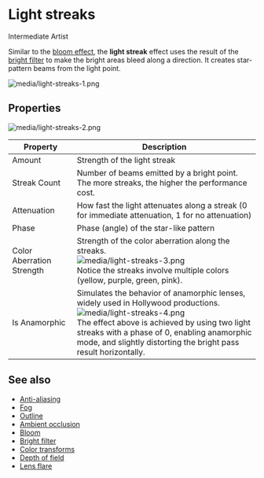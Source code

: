 # Light streaks

<span class="badge text-bg-primary">Intermediate</span>
<span class="badge text-bg-success">Artist</span>

Similar to the [bloom effect](bloom.md), the **light streak** effect uses the result of the [bright filter](bright-filter.md) to make the bright areas bleed along a direction. It creates star-pattern beams from the light point.

![media/light-streaks-1.png](media/light-streaks-1.png)

## Properties

![media/light-streaks-2.png](media/light-streaks-2.png)

| Property | Description |
| ------------------------- | ---------------- 
| Amount | Strength of the light streak |
| Streak Count | Number of beams emitted by a bright point. The more streaks, the higher the performance cost. |
| Attenuation | How fast the light attenuates along a streak (0 for immediate attenuation, 1 for no attenuation) |
| Phase | Phase (angle) of the star-like pattern |
| Color Aberration Strength | Strength of the color aberration along the streaks. <br>![media/light-streaks-3.png](media/light-streaks-3.png) <br>Notice the streaks involve multiple colors (yellow, purple, green, pink). |
| Is Anamorphic | Simulates the behavior of anamorphic lenses, widely used in Hollywood productions. <br>![media/light-streaks-4.png](media/light-streaks-4.png) <br> The effect above is achieved by using two light streaks with a phase of 0, enabling anamorphic mode, and slightly distorting the bright pass result horizontally. |

## See also

* [Anti-aliasing](anti-aliasing.md)
* [Fog](fog.md)
* [Outline](outline.md)
* [Ambient occlusion](ambient-occlusion.md)
* [Bloom](bloom.md)
* [Bright filter](bright-filter.md)
* [Color transforms](color-transforms/index.md)
* [Depth of field](depth-of-field.md)
* [Lens flare](lens-flare.md)
